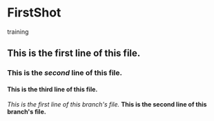 # FirstShot
training
## This is the **first** line of this file.
### This is the *second* line of this file.
#### This is the **third** line of this file.

_This is the first line of this branch's file._
__This is the second line of this branch's file.__
